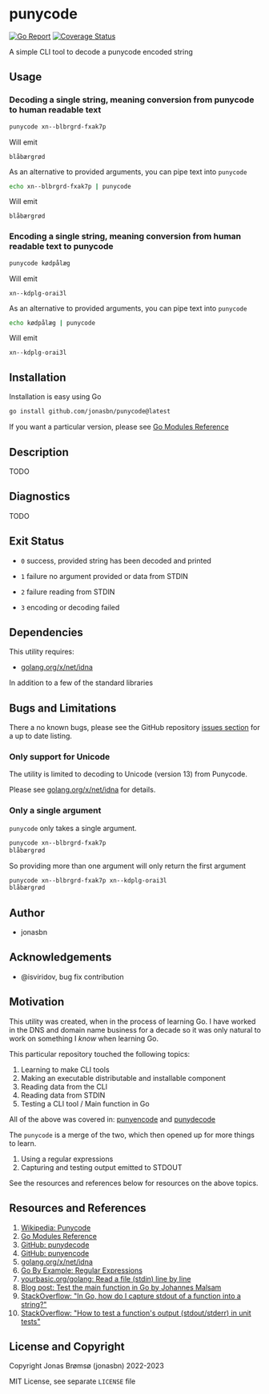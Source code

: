 # punycode

[![Go Report](https://goreportcard.com/badge/github.com/jonasbn/punycode)](https://goreportcard.com/report/github.com/jonasbn/punycode)
[![Coverage Status](https://coveralls.io/repos/github/jonasbn/punycode/badge.svg?branch=main)](https://coveralls.io/github/jonasbn/punycode?branch=main)

A simple CLI tool to decode a punycode encoded string

## Usage

### Decoding a single string, meaning conversion from punycode to human readable text

```bash
punycode xn--blbrgrd-fxak7p
```

Will emit

```text
blåbærgrød
```

As an alternative to provided arguments, you can pipe text into `punycode`

```bash
echo xn--blbrgrd-fxak7p | punycode
```

Will emit

```text
blåbærgrød
```

### Encoding a single string, meaning conversion from human readable text to punycode

```bash
punycode kødpålæg
```

Will emit

```text
xn--kdplg-orai3l
```

As an alternative to provided arguments, you can pipe text into `punycode`

```bash
echo kødpålæg | punycode
```

Will emit

```text
xn--kdplg-orai3l
```

## Installation

Installation is easy using Go

```bash
go install github.com/jonasbn/punycode@latest
```

If you want a particular version, please see [Go Modules Reference][MOD]

## Description

TODO

## Diagnostics

TODO

## Exit Status

- `0` success, provided string has been decoded and printed

- `1` failure no argument provided or data from STDIN

- `2` failure reading from STDIN

- `3` encoding or decoding failed

## Dependencies

This utility requires:

- [golang.org/x/net/idna][goidna]

In addition to a few of the standard libraries

## Bugs and Limitations

There a no known bugs, please see the GitHub repository [issues section](https://github.com/jonasbn/punycode/issues) for a up to date listing.

### Only support for Unicode

The utility is limited to decoding to Unicode (version 13) from Punycode.

Please see [golang.org/x/net/idna][goidna] for details.

### Only a single argument

`punycode` only takes a single argument.

```bash
punycode xn--blbrgrd-fxak7p
blåbærgrød
```

So providing more than one argument will only return the first argument

```bash
punycode xn--blbrgrd-fxak7p xn--kdplg-orai3l
blåbærgrød
```

## Author

- jonasbn

## Acknowledgements

- @isviridov, bug fix contribution

## Motivation

This utility was created, when in the process of learning Go. I have worked in the DNS and domain name business for a decade so it was only natural to work on something I _know_ when learning Go.

This particular repository touched the following topics:

1. Learning to make CLI tools
1. Making an executable distributable and installable component
1. Reading data from the CLI
1. Reading data from STDIN
1. Testing a CLI tool / Main function in Go

All of the above was covered in: [punyencode][punyencode] and [punydecode][punydecode]

The `punycode` is a merge of the two, which then opened up for more things to learn.

1. Using a regular expressions
1. Capturing and testing output emitted to STDOUT

See the resources and references below for resources on the above topics.

## Resources and References

1. [Wikipedia: Punycode](https://en.wikipedia.org/wiki/Punycode)
1. [Go Modules Reference][MOD]
1. [GitHub: punydecode][punydecode]
1. [GitHub: punyencode][punyencode]
1. [golang.org/x/net/idna][goidna]
1. [Go By Example: Regular Expressions](https://gobyexample.com/regular-expressions)
1. [yourbasic.org/golang: Read a file (stdin) line by line](https://yourbasic.org/golang/read-file-line-by-line/)
1. [Blog post: Test the main function in Go by Johannes Malsam](https://mj-go.in/golang/test-the-main-function-in-go)
1. [StackOverflow: "In Go, how do I capture stdout of a function into a string?"](https://stackoverflow.com/questions/10473800/in-go-how-do-i-capture-stdout-of-a-function-into-a-string)
1. [StackOverflow: "How to test a function's output (stdout/stderr) in unit tests"](https://stackoverflow.com/questions/26804642/how-to-test-a-functions-output-stdout-stderr-in-unit-tests)

## License and Copyright

Copyright Jonas Brømsø (jonasbn) 2022-2023

MIT License, see separate `LICENSE` file

[MOD]: https://go.dev/ref/mod#go-install
[punydecode]: https://github.com/jonasbn/punydecode
[punyencode]: https://github.com/jonasbn/punyencode
[goidna]: https://pkg.go.dev/golang.org/x/net/idna
